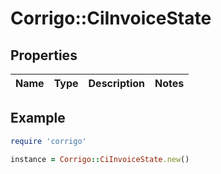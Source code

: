 # Corrigo::CiInvoiceState

## Properties

| Name | Type | Description | Notes |
| ---- | ---- | ----------- | ----- |

## Example

```ruby
require 'corrigo'

instance = Corrigo::CiInvoiceState.new()
```


